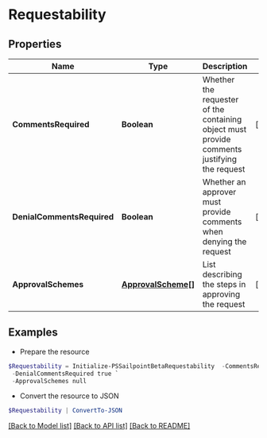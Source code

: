 # Requestability
## Properties

Name | Type | Description | Notes
------------ | ------------- | ------------- | -------------
**CommentsRequired** | **Boolean** | Whether the requester of the containing object must provide comments justifying the request | [optional] 
**DenialCommentsRequired** | **Boolean** | Whether an approver must provide comments when denying the request | [optional] 
**ApprovalSchemes** | [**ApprovalScheme[]**](ApprovalScheme.md) | List describing the steps in approving the request | [optional] 

## Examples

- Prepare the resource
```powershell
$Requestability = Initialize-PSSailpointBetaRequestability  -CommentsRequired true `
 -DenialCommentsRequired true `
 -ApprovalSchemes null
```

- Convert the resource to JSON
```powershell
$Requestability | ConvertTo-JSON
```

[[Back to Model list]](../README.md#documentation-for-models) [[Back to API list]](../README.md#documentation-for-api-endpoints) [[Back to README]](../README.md)

